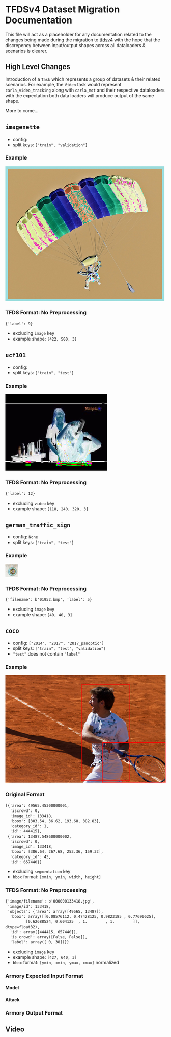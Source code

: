 # TFDSv4 Dataset Migration Documentation

This file will act as a placeholder for any documentation related to the changes being made during the migration to [tfdsv4](https://github.com/twosixlabs/armory/milestone/18) with the hope that the discrepency between input/output shapes across all dataloaders & scenarios is clearer.

## High Level Changes

 Introduction of a `Task` which represents a group of datasets & their related scenarios. For example, the `Video` task would represent `carla_video_tracking` along with `carla_mot` and their respective dataloaders with the expectation both data loaders will produce output of the same shape.

 More to come...

## `imagenette`
- config: 
- split keys: `["train", "validation"]`
### Example
![imagenette example](images/imagenette_example.png)

### TFDS Format: No Preprocessing
```
{'label': 9}
```
- excluding `image` key
- example shape: `[422, 500, 3]`

## `ucf101`
- config:
- split keys: `["train", "test"]`

### Example
![ucf101 example](images/ucf101_example.png)

### TFDS Format: No Preprocessing
```
{'label': 12}
```
- excluding `video` key
- example shape: `[118, 240, 320, 3]`

## `german_traffic_sign`
- config: `None`
- split keys: `["train", "test"]`

### Example
![german_traffic_sign example](images/german_traffic_sign_example.png)

### TFDS Format: No Preprocessing
```
{'filename': b'01952.bmp', 'label': 5}
```
- excluding `image` key
- example shape: `[40, 40, 3]`

## `coco`
- config: `["2014", "2017", "2017_panoptic"]`
- split keys: `["train", "test", "validation"]`
- `"test"` does not contain `"label"`
### Example
![coco example](images/coco_example.png)

### Original Format
```
[{'area': 49565.45300000001,
  'iscrowd': 0,
  'image_id': 133418,
  'bbox': [303.54, 36.62, 193.68, 382.83],
  'category_id': 1,
  'id': 444415},
 {'area': 13487.548600000002,
  'iscrowd': 0,
  'image_id': 133418,
  'bbox': [386.64, 267.68, 253.36, 159.32],
  'category_id': 43,
  'id': 657440}]
```
- excluding `segmentation` key
- `bbox` format: `[xmin, ymin, width, height]`

### TFDS Format: No Preprocessing
```
{'image/filename': b'000000133418.jpg',
 'image/id': 133418,
 'objects': {'area': array([49565, 13487]),
  'bbox': array([[0.08576112, 0.47428125, 0.9823185 , 0.77690625],
         [0.62688524, 0.604125  , 1.        , 1.        ]], dtype=float32),
  'id': array([444415, 657440]),
  'is_crowd': array([False, False]),
  'label': array([ 0, 38])}}
```
- excluding `image` key
- example shape: `[427, 640, 3]`
- `bbox` format: `[ymin, xmin, ymax, xmax]` normalized

### Armory Expected Input Format

#### Model

#### Attack

### Armory Output Format

## Video
